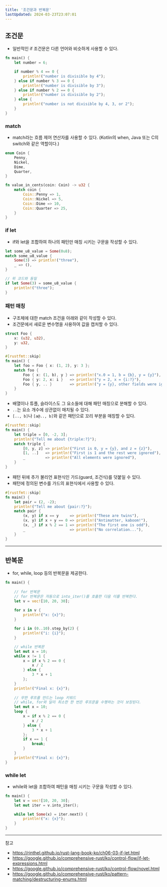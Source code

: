 ```yaml
---
title: '조건문과 반복문'
lastUpdated: 2024-03-23T23:07:01
---
```


## 조건문

- 일반적인 if 조건문은 다른 언어와 비슷하게 사용할 수 있다.

```rust
fn main() {
    let number = 6;

    if number % 4 == 0 {
        println!("number is divisible by 4");
    } else if number % 3 == 0 {
        println!("number is divisible by 3");
    } else if number % 2 == 0 {
        println!("number is divisible by 2");
    } else {
        println!("number is not divisible by 4, 3, or 2");
    }
}
```

### match

- match라는 흐름 제어 연산자를 사용할 수 있다. (Kotlin의 when, Java 또는 C의 switch와 같은 역할이다.)

```rust
enum Coin {
    Penny,
    Nickel,
    Dime,
    Quarter,
}

fn value_in_cents(coin: Coin) -> u32 {
    match coin {
        Coin::Penny => 1,
        Coin::Nickel => 5,
        Coin::Dime => 10,
        Coin::Quarter => 25,
    }
}
```

### if let

- if와 let을 조합하여 하나의 패턴만 매칭 시키는 구문을 작성할 수 있다.

```rust
let some_u8_value = Some(0u8);
match some_u8_value {
    Some(3) => println!("three"),
    _ => (),
}

// 위 코드와 동일
if let Some(3) = some_u8_value {
    println!("three");
}
```

### 패턴 매칭

- 구조체에 대한 match 조건을 아래와 같이 작성할 수 있다.
- 조건문에서 새로운 변수명을 사용하여 값을 캡처할 수 있다.

```rust
struct Foo {
    x: (u32, u32),
    y: u32,
}

#[rustfmt::skip]
fn main() {
    let foo = Foo { x: (1, 2), y: 3 };
    match foo {
        Foo { x: (1, b), y } => println!("x.0 = 1, b = {b}, y = {y}"),
        Foo { y: 2, x: i }   => println!("y = 2, x = {i:?}"),
        Foo { y, .. }        => println!("y = {y}, other fields were ignored"),
    }
}
```

- 배열이나 튜플, 슬라이스도 그 요소들에 대해 패턴 매칭으로 분해할 수 있다.
- `..`는 요소 개수에 상관없이 매치될 수 있다.
- `[.., b]`나 `[a@.., b]`와 같은 패턴으로 꼬리 부분을 매칭할 수 있다.

```rust
#[rustfmt::skip]
fn main() {
    let triple = [0, -2, 3];
    println!("Tell me about {triple:?}");
    match triple {
        [0, y, z] => println!("First is 0, y = {y}, and z = {z}"),
        [1, ..]   => println!("First is 1 and the rest were ignored"),
        _         => println!("All elements were ignored"),
    }
}
```

- 패턴 뒤에 추가 불리언 표현식인 가드(guard, 조건식)를 덧붙일 수 있다.
- 패턴에 정의된 변수를 가드의 표현식에서 사용할 수 있다.

```rust
#[rustfmt::skip]
fn main() {
    let pair = (2, -2);
    println!("Tell me about {pair:?}");
    match pair {
        (x, y) if x == y     => println!("These are twins"),
        (x, y) if x + y == 0 => println!("Antimatter, kaboom!"),
        (x, _) if x % 2 == 1 => println!("The first one is odd"),
        _                    => println!("No correlation..."),
    }
}
```

---

## 반복문

- for, while, loop 등의 반복문을 제공한다.

```rust
fn main() {
    
    // for 반복문
    // for 반복문은 자동으로 into_iter()를 호출한 다음 이를 반복한다.
    let v = vec![10, 20, 30];

    for x in v {
        println!("x: {x}");
    }
    
    for i in (0..10).step_by(2) {
        println!("i: {i}");
    }

    // while 반복문
    let mut x = 10;
    while x != 1 {
        x = if x % 2 == 0 {
            x / 2
        } else {
            3 * x + 1
        };
    }
    println!("Final x: {x}");
    
    // 무한 루프를 만드는 loop 키워드
    // while, for와 달리 최소한 한 번은 루프문을 수행하는 것이 보장된다.
    let mut x = 10;
    loop {
        x = if x % 2 == 0 {
            x / 2
        } else {
            3 * x + 1
        };
        if x == 1 {
            break;
        }
    }
    println!("Final x: {x}");
}
```

### while let

- while와 let을 조합하여 패턴을 매칭 시키는 구문을 작성할 수 있다.
  
```rust
fn main() {
    let v = vec![10, 20, 30];
    let mut iter = v.into_iter();

    while let Some(x) = iter.next() {
        println!("x: {x}");
    }
}
```

---
참고
- https://rinthel.github.io/rust-lang-book-ko/ch06-03-if-let.html
- https://google.github.io/comprehensive-rust/ko/control-flow/if-let-expressions.html
- https://google.github.io/comprehensive-rust/ko/control-flow/novel.html
- https://google.github.io/comprehensive-rust/ko/pattern-matching/destructuring-enums.html